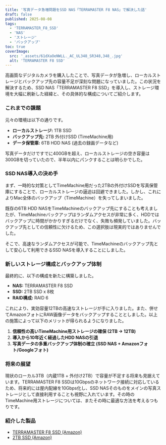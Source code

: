 ```yaml
---
title: '写真データ急増問題をSSD NAS「TERRAMASTER F8 NAS」で解決した話'
draft: false
published: 2025-08-08
tags:
  - 'TERRAMASTER_F8_SSD'
  - 'NAS'
  - 'ストレージ'
  - 'バックアップ'
toc: true
coverImage:
  src: '_assets/61dXaOeNWLL._AC_UL348_SR348,348_.jpg'
  alt: 'TERRAMASTER F8 SSD'
---
```


高画質なデジタルカメラを購入したことで、写真データが急増し、ローカルストレージとバックアップ先の容量不足が深刻な問題になっていました。この状況を解決するため、SSD NAS「TERRAMASTER F8 SSD」を導入し、ストレージ環境を大幅に刷新した経緯と、その具体的な構成についてご紹介します。

### これまでの課題

元々の環境は以下の通りです。

-   **ローカルストレージ:** 1TB SSD
-   **バックアップ先:** 2TB 外付けSSD (TimeMachine用)
-   **データ保管庫:** 6TB HDD NAS (過去の録画データなど)

写真データだけですでに400GBを超え、ローカルストレージの空き容量は300GBを切っていたので、半年以内にパンクすることは明らかでした。

### SSD NAS導入の決め手

まず、一時的な対策としてTimeMachine用だった2TBの外付けSSDを写真保管庫にすることで、ローカルストレージの逼迫は回避できました。しかし、これによりMac全体のバックアップ（TimeMachine）を失ってしまいました。

既存の6TB HDD NASをTimeMachineのバックアップ先にすることも考えましたが、TimeMachineバックアップはランダムアクセスが非常に多く、HDDではバックアップに時間がかかりすぎるだけでなく、失敗も頻発していました。バックアップ先としての信頼性に欠けるため、この選択肢は現実的ではありませんでした。

そこで、高速なランダムアクセスが可能で、TimeMachineのバックアップ先として安心して利用できるSSD NASを導入することにしました。

### 新しいストレージ構成とバックアップ体制

最終的に、以下の構成を新たに構築しました。

-   **NAS:** TERRAMASTER F8 SSD
-   **SSD:** 2TB SSD x 8枚
-   **RAID構成:** RAID 6

これにより、実効容量12TBの高速なストレージが手に入りました。また、併せてAmazonフォトにRAW画像データをバックアップすることとしました。以上の施策によって以下のメリットが得られるようになりました。

1.  **信頼性の高いTimeMachine用ストレージの確保 (2TB → 12TB)**
2.  **導入から10年近く経過したHDD NASの引退**
3.  **写真データの多重バックアップ体制の確立 (SSD NAS + Amazonフォト/Googleフォト)**

### 将来の展望

現状のローカル3TB（内蔵1TB + 外付け2TB）で容量が不足する将来も見据えています。TERRAMASTER F8 SSDは10Gbpsのネットワーク接続に対応しているため、将来的には屋内配線を10Gbps化し、SSD NASそのものをメインの写真ストレージとして直接利用することも視野に入れています。その時のTimeMachine用ストレージについては、またその時に最適な方法を考えるつもりです。

### 紹介した製品

-   [TERRAMASTER F8 SSD (Amazon)](https://amzn.to/4fryTJz)
-   [2TB SSD (Amazon)](https://amzn.to/40Y8ehw)